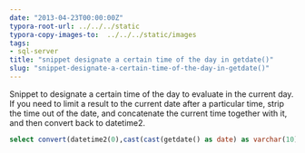 ```yaml
---
date: "2013-04-23T00:00:00Z"
typora-root-url: ../../../static
typora-copy-images-to:  ../../../static/images
tags:
- sql-server
title: "snippet designate a certain time of the day in getdate()"
slug: "snippet-designate-a-certain-time-of-the-day-in-getdate()"
---
```


Snippet to designate a certain time of the day to evaluate in the current day. If you need to limit a result to the current date after a particular time, strip the time out of the date, and concatenate the current time together with it, and then convert back to datetime2.

```sql
select convert(datetime2(0),cast(cast(getdate() as date) as varchar(10)) + ' 09:00 ')
```
